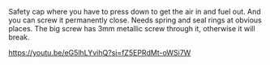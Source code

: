 Safety cap where you have to press down to get the air in and fuel out. And you can screw it permanently close. Needs spring and seal rings at obvious places. The big screw has 3mm metallic screw through it, otherwise it will break.

https://youtu.be/eG5lhLYvihQ?si=fZ5EPRdMt-oWSi7W
